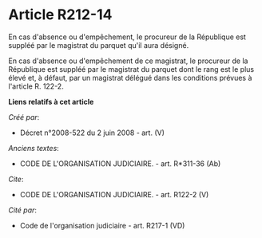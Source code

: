 # Article R212-14

En cas d'absence ou d'empêchement, le procureur de la République est suppléé par le magistrat du parquet qu'il aura désigné.

En cas d'absence ou d'empêchement de ce magistrat, le procureur de la République est suppléé par le magistrat du parquet dont
le rang est le plus élevé et, à défaut, par un magistrat délégué dans les conditions prévues à l'article R. 122-2.

**Liens relatifs à cet article**

_Créé par_:

  - Décret n°2008-522 du 2 juin 2008 - art. (V)

_Anciens textes_:

  - CODE DE L'ORGANISATION JUDICIAIRE. - art. R*311-36 (Ab)

_Cite_:

  - CODE DE L'ORGANISATION JUDICIAIRE. - art. R122-2 (V)

_Cité par_:

  - Code de l'organisation judiciaire - art. R217-1 (VD)
